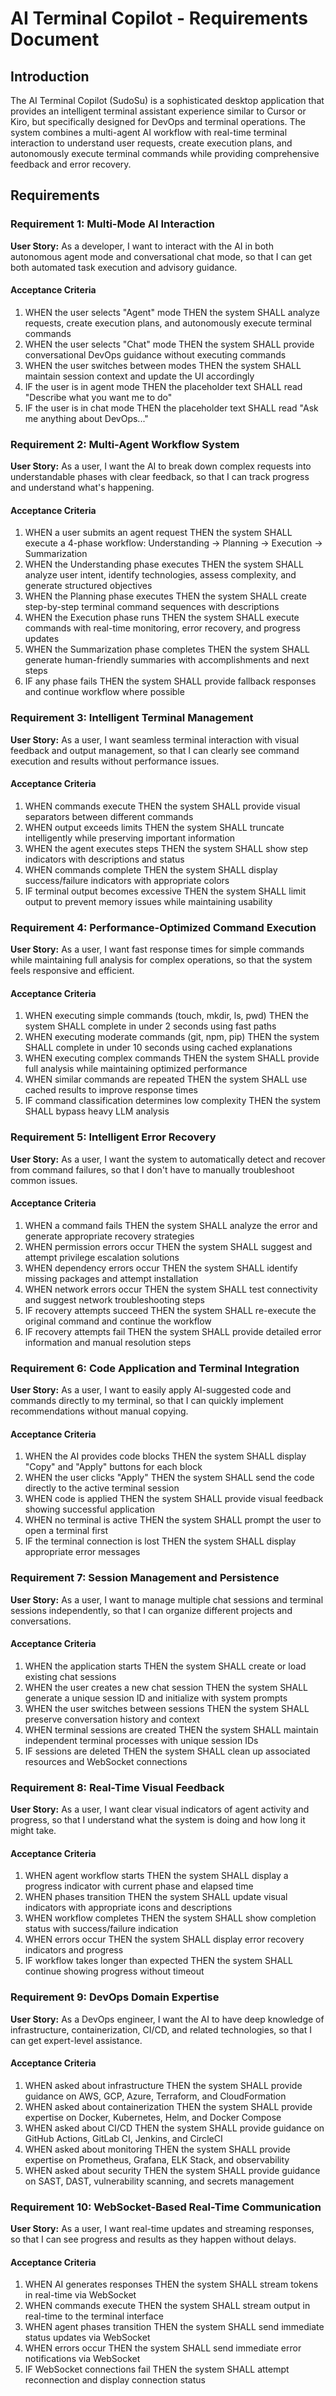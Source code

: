 # AI Terminal Copilot - Requirements Document

## Introduction

The AI Terminal Copilot (SudoSu) is a sophisticated desktop application that provides an intelligent terminal assistant experience similar to Cursor or Kiro, but specifically designed for DevOps and terminal operations. The system combines a multi-agent AI workflow with real-time terminal interaction to understand user requests, create execution plans, and autonomously execute terminal commands while providing comprehensive feedback and error recovery.

## Requirements

### Requirement 1: Multi-Mode AI Interaction

**User Story:** As a developer, I want to interact with the AI in both autonomous agent mode and conversational chat mode, so that I can get both automated task execution and advisory guidance.

#### Acceptance Criteria

1. WHEN the user selects "Agent" mode THEN the system SHALL analyze requests, create execution plans, and autonomously execute terminal commands
2. WHEN the user selects "Chat" mode THEN the system SHALL provide conversational DevOps guidance without executing commands
3. WHEN the user switches between modes THEN the system SHALL maintain session context and update the UI accordingly
4. IF the user is in agent mode THEN the placeholder text SHALL read "Describe what you want me to do"
5. IF the user is in chat mode THEN the placeholder text SHALL read "Ask me anything about DevOps..."

### Requirement 2: Multi-Agent Workflow System

**User Story:** As a user, I want the AI to break down complex requests into understandable phases with clear feedback, so that I can track progress and understand what's happening.

#### Acceptance Criteria

1. WHEN a user submits an agent request THEN the system SHALL execute a 4-phase workflow: Understanding → Planning → Execution → Summarization
2. WHEN the Understanding phase executes THEN the system SHALL analyze user intent, identify technologies, assess complexity, and generate structured objectives
3. WHEN the Planning phase executes THEN the system SHALL create step-by-step terminal command sequences with descriptions
4. WHEN the Execution phase runs THEN the system SHALL execute commands with real-time monitoring, error recovery, and progress updates
5. WHEN the Summarization phase completes THEN the system SHALL generate human-friendly summaries with accomplishments and next steps
6. IF any phase fails THEN the system SHALL provide fallback responses and continue workflow where possible

### Requirement 3: Intelligent Terminal Management

**User Story:** As a user, I want seamless terminal interaction with visual feedback and output management, so that I can clearly see command execution and results without performance issues.

#### Acceptance Criteria

1. WHEN commands execute THEN the system SHALL provide visual separators between different commands
2. WHEN output exceeds limits THEN the system SHALL truncate intelligently while preserving important information
3. WHEN the agent executes steps THEN the system SHALL show step indicators with descriptions and status
4. WHEN commands complete THEN the system SHALL display success/failure indicators with appropriate colors
5. IF terminal output becomes excessive THEN the system SHALL limit output to prevent memory issues while maintaining usability

### Requirement 4: Performance-Optimized Command Execution

**User Story:** As a user, I want fast response times for simple commands while maintaining full analysis for complex operations, so that the system feels responsive and efficient.

#### Acceptance Criteria

1. WHEN executing simple commands (touch, mkdir, ls, pwd) THEN the system SHALL complete in under 2 seconds using fast paths
2. WHEN executing moderate commands (git, npm, pip) THEN the system SHALL complete in under 10 seconds using cached explanations
3. WHEN executing complex commands THEN the system SHALL provide full analysis while maintaining optimized performance
4. WHEN similar commands are repeated THEN the system SHALL use cached results to improve response times
5. IF command classification determines low complexity THEN the system SHALL bypass heavy LLM analysis

### Requirement 5: Intelligent Error Recovery

**User Story:** As a user, I want the system to automatically detect and recover from command failures, so that I don't have to manually troubleshoot common issues.

#### Acceptance Criteria

1. WHEN a command fails THEN the system SHALL analyze the error and generate appropriate recovery strategies
2. WHEN permission errors occur THEN the system SHALL suggest and attempt privilege escalation solutions
3. WHEN dependency errors occur THEN the system SHALL identify missing packages and attempt installation
4. WHEN network errors occur THEN the system SHALL test connectivity and suggest network troubleshooting steps
5. IF recovery attempts succeed THEN the system SHALL re-execute the original command and continue the workflow
6. IF recovery attempts fail THEN the system SHALL provide detailed error information and manual resolution steps

### Requirement 6: Code Application and Terminal Integration

**User Story:** As a user, I want to easily apply AI-suggested code and commands directly to my terminal, so that I can quickly implement recommendations without manual copying.

#### Acceptance Criteria

1. WHEN the AI provides code blocks THEN the system SHALL display "Copy" and "Apply" buttons for each block
2. WHEN the user clicks "Apply" THEN the system SHALL send the code directly to the active terminal session
3. WHEN code is applied THEN the system SHALL provide visual feedback showing successful application
4. WHEN no terminal is active THEN the system SHALL prompt the user to open a terminal first
5. IF the terminal connection is lost THEN the system SHALL display appropriate error messages

### Requirement 7: Session Management and Persistence

**User Story:** As a user, I want to manage multiple chat sessions and terminal sessions independently, so that I can organize different projects and conversations.

#### Acceptance Criteria

1. WHEN the application starts THEN the system SHALL create or load existing chat sessions
2. WHEN the user creates a new chat session THEN the system SHALL generate a unique session ID and initialize with system prompts
3. WHEN the user switches between sessions THEN the system SHALL preserve conversation history and context
4. WHEN terminal sessions are created THEN the system SHALL maintain independent terminal processes with unique session IDs
5. IF sessions are deleted THEN the system SHALL clean up associated resources and WebSocket connections

### Requirement 8: Real-Time Visual Feedback

**User Story:** As a user, I want clear visual indicators of agent activity and progress, so that I understand what the system is doing and how long it might take.

#### Acceptance Criteria

1. WHEN agent workflow starts THEN the system SHALL display a progress indicator with current phase and elapsed time
2. WHEN phases transition THEN the system SHALL update visual indicators with appropriate icons and descriptions
3. WHEN workflow completes THEN the system SHALL show completion status with success/failure indication
4. WHEN errors occur THEN the system SHALL display error recovery indicators and progress
5. IF workflow takes longer than expected THEN the system SHALL continue showing progress without timeout

### Requirement 9: DevOps Domain Expertise

**User Story:** As a DevOps engineer, I want the AI to have deep knowledge of infrastructure, containerization, CI/CD, and related technologies, so that I can get expert-level assistance.

#### Acceptance Criteria

1. WHEN asked about infrastructure THEN the system SHALL provide guidance on AWS, GCP, Azure, Terraform, and CloudFormation
2. WHEN asked about containerization THEN the system SHALL provide expertise on Docker, Kubernetes, Helm, and Docker Compose
3. WHEN asked about CI/CD THEN the system SHALL provide guidance on GitHub Actions, GitLab CI, Jenkins, and CircleCI
4. WHEN asked about monitoring THEN the system SHALL provide expertise on Prometheus, Grafana, ELK Stack, and observability
5. WHEN asked about security THEN the system SHALL provide guidance on SAST, DAST, vulnerability scanning, and secrets management

### Requirement 10: WebSocket-Based Real-Time Communication

**User Story:** As a user, I want real-time updates and streaming responses, so that I can see progress and results as they happen without delays.

#### Acceptance Criteria

1. WHEN AI generates responses THEN the system SHALL stream tokens in real-time via WebSocket
2. WHEN commands execute THEN the system SHALL stream output in real-time to the terminal interface
3. WHEN agent phases transition THEN the system SHALL send immediate status updates via WebSocket
4. WHEN errors occur THEN the system SHALL send immediate error notifications via WebSocket
5. IF WebSocket connections fail THEN the system SHALL attempt reconnection and display connection status